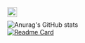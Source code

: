 <a href="https://www.linkedin.com/in/neilhdez/">
  <img align="left" alt="Neil Hernández LinkedIn" width="22px" src="https://cdn.tomondre.com/icons/linkedinn.svg" />
</a>

</br>

![Anurag's GitHub stats](https://github-readme-stats.vercel.app/api?username=neilhdezs&count_private=true&show_icons=true&theme=radical)
</br>
[![Readme Card](https://github-readme-stats.vercel.app/api/pin/?username=neilhdezs&repo=github-readme-stats)](https://github.com/pakkk/StatsBomb)
